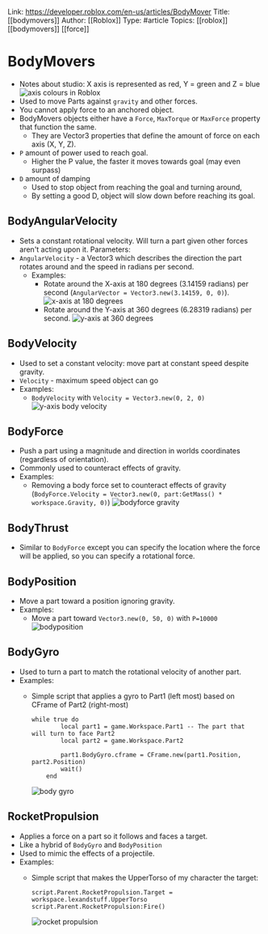 Link: https://developer.roblox.com/en-us/articles/BodyMover
Title: [[bodymovers]]
Author: [[Roblox]]
Type: #article
Topics: [[roblox]] [[bodymovers]] [[force]]

# BodyMovers

* Notes about studio: X axis is represented as red, Y = green and Z = blue
    ![axis colours in Roblox](x-y-z-colours-in-roblox.png)
* Used to move Parts against `gravity` and other forces.
* You cannot apply force to an anchored object.
* BodyMovers objects either have a `Force`, `MaxTorque` or `MaxForce` property that function the same.
    * They are Vector3 properties that define the amount of force on each axis (X, Y, Z).
* `P` amount of power used to reach goal.
    * Higher the P value, the faster it moves towards goal (may even surpass)
* `D` amount of damping
    * Used to stop object from reaching the goal and turning around,
    * By setting a good D, object will slow down before reaching its goal.
    
## BodyAngularVelocity
* Sets a constant rotational velocity. Will turn a part given other forces aren't acting upon it. Parameters:
* `AngularVelocity` - a Vector3 which describes the direction the part rotates around and the speed in radians per second.
    * Examples:
        * Rotate around the X-axis at 180 degrees (3.14159 radians) per second (`AngularVector = Vector3.new(3.14159, 0, 0)`).
            ![x-axis at 180 degrees](bodyangularvelocity-xaxis.gif)
        * Rotate around the Y-axis at 360 degrees (6.28319 radians) per second.
             ![y-axis at 360 degrees](bodyangularvelocity-yaxis.gif)
## BodyVelocity
* Used to set a constant velocity: move part at constant speed despite gravity.
* `Velocity` - maximum speed object can go
* Examples:
    * `BodyVelocity` with `Velocity = Vector3.new(0, 2, 0)`
        ![y-axis body velocity](bodyvelocity-yaxis.gif)
## BodyForce
* Push a part using a magnitude and direction in worlds coordinates (regardless of orientation).
* Commonly used to counteract effects of gravity.
* Examples:
    * Removing a body force set to counteract effects of gravity  (`BodyForce.Velocity = Vector3.new(0, part:GetMass() * workspace.Gravity, 0)`)
            ![bodyforce gravity](bodyforce-gravity.gif)
        
## BodyThrust
* Similar to `BodyForce` except you can specify the location where the force will be applied, so you can specify a rotational force.
## BodyPosition
* Move a part toward a position ignoring gravity.
* Examples:
    * Move a part toward `Vector3.new(0, 50, 0)` with `P=10000`
        ![bodyposition](bodyposition-yaxis.gif)
 
## BodyGyro
* Used to turn a part to match the rotational velocity of another part.
* Examples:
    * Simple script that applies a gyro to Part1 (left most) based on CFrame of Part2 (right-most)
        ```
        while true do
                local part1 = game.Workspace.Part1 -- The part that will turn to face Part2
                local part2 = game.Workspace.Part2

                part1.BodyGyro.cframe = CFrame.new(part1.Position, part2.Position)
                wait()
            end
        ```

        ![body gyro](bodygyro.gif)
        
## RocketPropulsion
* Applies a force on a part so it follows and faces a target.
* Like a hybrid of `BodyGyro` and `BodyPosition`
* Used to mimic the effects of a projectile.
* Examples:
    * Simple script that makes the UpperTorso of my character the target:
    
        ```
        script.Parent.RocketPropulsion.Target = workspace.lexandstuff.UpperTorso
        script.Parent.RocketPropulsion:Fire()
        ```
    
        ![rocket propulsion](rocket-propulsion.gif)
